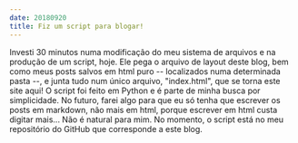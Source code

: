 ```yaml
---
date: 20180920
title: Fiz um script para blogar! 
---
```


Investi 30 minutos numa modificação do meu sistema de arquivos e na produção de um script, hoje. Ele pega o arquivo de layout deste blog, bem como meus posts salvos em html puro -- localizados numa determinada pasta --, e junta tudo num único arquivo, "index.html", que se torna este site aqui! O script foi feito em Python e é parte de minha busca por simplicidade. No futuro, farei algo para que eu só tenha que escrever os posts em markdown, não mais em html, porque escrever em html custa digitar mais... Não é natural para mim. No momento, o script está no meu repositório do GitHub que corresponde a este blog.
